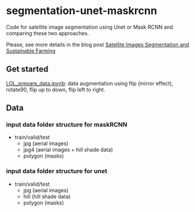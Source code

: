 # segmentation-unet-maskrcnn
Code for  satellite image segmentation using Unet or Mask RCNN and comparing these two approaches.

Please, see more details in the blog post [Satellite Images Segmentation and Sustainable Farming](
https://www.microsoft.com/developerblog/2018/07/05/satellite-images-segmentation-sustainable-farming/)

## Get started
[LOL_prepare_data.ipynb](https://github.com/olgaliak/segmentation-unet-maskrcnn/blob/master/maskRCNN/LOL_prepare_data.ipynb): data augmentation using flip (mirror effect), rotate90, flip up to down, flip left to right.

## Data

### input data folder structure for maskRCNN
* train/valid/test
    * jpg (aerial images)
    * jpg4 (aerial images + hill shade data)
    * polygon (masks)

### input data folder structure for unet
* train/valid/test
    * jpg (aerial images)
    * hill (hill shade data)
    * polygon (masks)